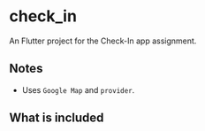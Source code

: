 # check_in

An Flutter project for the Check-In app assignment.

## Notes

- Uses `Google Map` and `provider`.

## What is included
